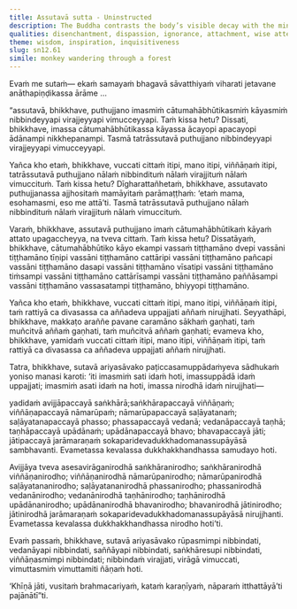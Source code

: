 ```yaml
---
title: Assutavā sutta - Uninstructed
description: The Buddha contrasts the body’s visible decay with the mind’s instability, which is clung to as ‘self’, comparing it to a restless monkey jumping between branches. He teaches that wisdom arises from understanding the full twelve-link chain of dependent co-arising, which explains the origin and cessation of all suffering.
qualities: disenchantment, dispassion, ignorance, attachment, wise attention, suffering, liberation
theme: wisdom, inspiration, inquisitiveness
slug: sn12.61
simile: monkey wandering through a forest
---
```


Evaṁ me sutaṁ— ekaṁ samayaṁ bhagavā sāvatthiyaṁ viharati jetavane anāthapiṇḍikassa ārāme …

“assutavā, bhikkhave, puthujjano imasmiṁ cātumahābhūtikasmiṁ kāyasmiṁ nibbindeyyapi virajjeyyapi vimucceyyapi. Taṁ kissa hetu? Dissati, bhikkhave, imassa cātumahābhūtikassa kāyassa ācayopi apacayopi ādānampi nikkhepanampi. Tasmā tatrāssutavā puthujjano nibbindeyyapi virajjeyyapi vimucceyyapi.

Yañca kho etaṁ, bhikkhave, vuccati cittaṁ itipi, mano itipi, viññāṇaṁ itipi, tatrāssutavā puthujjano nālaṁ nibbindituṁ nālaṁ virajjituṁ nālaṁ vimuccituṁ. Taṁ kissa hetu? Dīgharattañhetaṁ, bhikkhave, assutavato puthujjanassa ajjhositaṁ mamāyitaṁ parāmaṭṭhaṁ: ‘etaṁ mama, esohamasmi, eso me attā’ti. Tasmā tatrāssutavā puthujjano nālaṁ nibbindituṁ nālaṁ virajjituṁ nālaṁ vimuccituṁ.

Varaṁ, bhikkhave, assutavā puthujjano imaṁ cātumahābhūtikaṁ kāyaṁ attato upagaccheyya, na tveva cittaṁ. Taṁ kissa hetu? Dissatāyaṁ, bhikkhave, cātumahābhūtiko kāyo ekampi vassaṁ tiṭṭhamāno dvepi vassāni tiṭṭhamāno tīṇipi vassāni tiṭṭhamāno cattāripi vassāni tiṭṭhamāno pañcapi vassāni tiṭṭhamāno dasapi vassāni tiṭṭhamāno vīsatipi vassāni tiṭṭhamāno tiṁsampi vassāni tiṭṭhamāno cattārīsampi vassāni tiṭṭhamāno paññāsampi vassāni tiṭṭhamāno vassasatampi tiṭṭhamāno, bhiyyopi tiṭṭhamāno.

Yañca kho etaṁ, bhikkhave, vuccati cittaṁ itipi, mano itipi, viññāṇaṁ itipi, taṁ rattiyā ca divasassa ca aññadeva uppajjati aññaṁ nirujjhati. Seyyathāpi, bhikkhave, makkaṭo araññe pavane caramāno sākhaṁ gaṇhati, taṁ muñcitvā aññaṁ gaṇhati, taṁ muñcitvā aññaṁ gaṇhati; evameva kho, bhikkhave, yamidaṁ vuccati cittaṁ itipi, mano itipi, viññāṇaṁ itipi, taṁ rattiyā ca divasassa ca aññadeva uppajjati aññaṁ nirujjhati.

Tatra, bhikkhave, sutavā ariyasāvako paṭiccasamuppādaṁyeva sādhukaṁ yoniso manasi karoti: ‘iti imasmiṁ sati idaṁ hoti, imassuppādā idaṁ uppajjati; imasmiṁ asati idaṁ na hoti, imassa nirodhā idaṁ nirujjhati—

yadidaṁ avijjāpaccayā saṅkhārā;saṅkhārapaccayā viññāṇaṁ; viññāṇapaccayā nāmarūpaṁ; nāmarūpapaccayā saḷāyatanaṁ; saḷāyatanapaccayā phasso; phassapaccayā vedanā; vedanāpaccayā taṇhā; taṇhāpaccayā upādānaṁ; upādānapaccayā bhavo; bhavapaccayā jāti; jātipaccayā jarāmaraṇaṁ sokaparidevadukkhadomanassupāyāsā sambhavanti. Evametassa kevalassa dukkhakkhandhassa samudayo hoti.

Avijjāya tveva asesavirāganirodhā saṅkhāranirodho; saṅkhāranirodhā viññāṇanirodho; viññāṇanirodhā nāmarūpanirodho; nāmarūpanirodhā saḷāyatananirodho; saḷāyatananirodhā phassanirodho; phassanirodhā vedanānirodho; vedanānirodhā taṇhānirodho; taṇhānirodhā upādānanirodho; upādānanirodhā bhavanirodho; bhavanirodhā jātinirodho; jātinirodhā jarāmaraṇaṁ sokaparidevadukkhadomanassupāyāsā nirujjhanti. Evametassa kevalassa dukkhakkhandhassa nirodho hoti’ti.

Evaṁ passaṁ, bhikkhave, sutavā ariyasāvako rūpasmimpi nibbindati, vedanāyapi nibbindati, saññāyapi nibbindati, saṅkhāresupi nibbindati, viññāṇasmimpi nibbindati; nibbindaṁ virajjati, virāgā vimuccati, vimuttasmiṁ vimuttamiti ñāṇaṁ hoti.

‘Khīṇā jāti, vusitaṁ brahmacariyaṁ, kataṁ karaṇīyaṁ, nāparaṁ itthattāyā’ti pajānātī”ti.